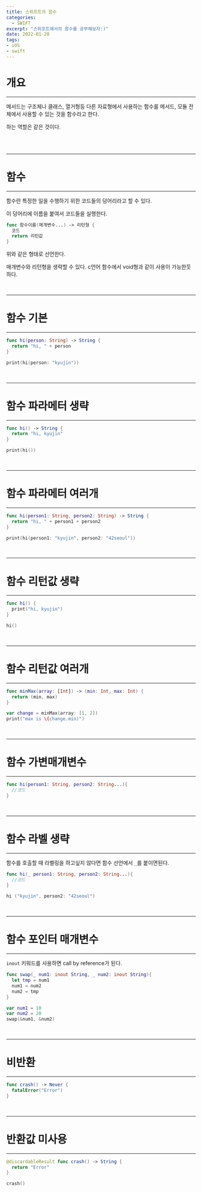 ```yaml
---
title: 스위프트의 함수
categories:
  - SWIFT
excerpt: "스위프트에서의 함수를 공부해보자:)"
date: 2022-01-28
tags:
- iOS
- swift
---
```



# 개요

---

메서드는 구조체나 클래스, 열거형등 다른 자료형에서 사용하는 함수를 메서드, 모듈 전체에서 사용할 수 있는 것을 함수라고 한다.

하는 역할은 같은 것이다.

<br />
<br />

---

# 함수

---

함수란 특정한 일을 수행하기 위한 코드들의 덩어리라고 할 수 있다.

이 덩어리에 이름을 붙여서 코드들을 실행한다.

```swift
func 함수이름(매개변수...) -> 리턴형 {
  코드
  return 리턴값
}
```

위와 같은 형태로 선언한다.

매개변수와 리턴형을 생략할 수 있다. c언어 함수에서 void형과 같이 사용이 가능한듯하다.

<br />

---

# 함수 기본

---

```swift
func hi(person: String) -> String {
  return "hi, " + person
}

print(hi(person: "kyujin"))
```

<br />

---

# 함수 파라메터 생략

---

```swift
func hi() -> String {
  return "hi, kyujin"
}

print(hi())
```


<br />

---

# 함수 파라메터 여러개

---

```swift
func hi(person1: String, person2: String) -> String {
  return "hi, " + person1 + person2
}

print(hi(person1: "kyujin", person2: "42seoul"))
```


<br />

---

# 함수 리턴값 생략

---

```swift
func hi() {
  print("hi, kyujin")
}

hi()
```

<br />

---

# 함수 리턴값 여러개

---

```swift
func minMax(array: [Int]) -> (min: Int, max: Int) {
  return (min, max)
}

var change = minMax(array: [1, 2])
print("max is \(change.min)")
```

<br />

---

# 함수 가변매개변수

---

```swift
func hi(person1: String, person2: String...){
  //코드
}
```


<br />

---

# 함수 라벨 생략

---

함수를 호출할 때 라벨링을 하고싶지 않다면 함수 선언에서 `_`를 붙이면된다.

```swift
func hi(_ person1: String, person2: String...){
  //코드
}

hi ("kyujin", person2: "42seoul")
```

<br />

---

# 함수 포인터 매개변수

---

`inout` 키워드를 사용하면 call by reference가 된다.

```swift
func swap(_ num1: inout String, _ num2: inout String){
  let tmp = num1
  num1 = num2
  num2 = tmp
}

var num1 = 10
var num2 = 20
swap(&num1, &num2)
```

<br />

---

# 비반환 

---

```swift
func crash() -> Never {
  fatalError("Error")
}
```

<br />

---

# 반환값 미사용

---

```swift
@discardableResult func crash() -> String {
  return "Error"
}

crash()
```
